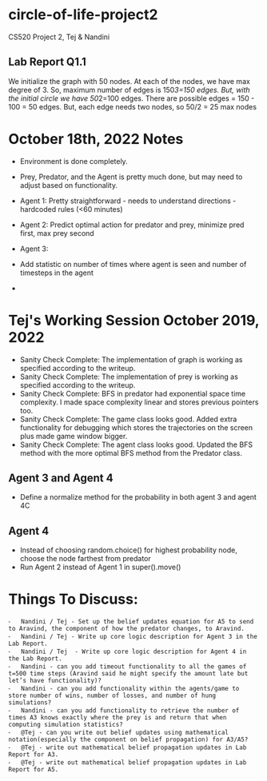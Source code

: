 # circle-of-life-project2
 CS520 Project 2, Tej & Nandini

## Lab Report Q1.1 
We initialize the graph with 50 nodes. 
At each of the nodes, we have max degree of 3. 
So, maximum number of edges is 150*3=150 edges. 
But, with the initial circle we have 50*2=100 edges.
There are possible edges = 150 - 100 = 50 edges. 
But, each edge needs two nodes, so 50/2 = 25 max nodes

# October 18th, 2022 Notes
- Environment is done completely.
- Prey, Predator, and the Agent is pretty much done, but may need to adjust based on functionality. 
- Agent 1: Pretty straightforward - needs to understand directions - hardcoded rules (<60 minutes)
- Agent 2: Predict optimal action for predator and prey, minimize pred first, max prey second
- Agent 3: 

- Add statistic on number of times where agent is seen and number of timesteps in the agent
-

# Tej's Working Session October 2019, 2022
- Sanity Check Complete: The implementation of graph is working as specified according to the writeup. 
- Sanity Check Complete: The implementation of prey is working as specified according to the writeup. 
- Sanity Check Complete: BFS in predator had exponential space time complexity. I made space complexity linear and stores previous pointers too.
- Sanity Check Complete: The game class looks good. Added extra functionality for debugging which stores the trajectories on the screen plus made game window bigger.
- Sanity Check Complete: The agent class looks good. Updated the BFS method with the more optimal BFS method from the Predator class. 
 
## Agent 3 and Agent 4
- Define a normalize method for the probability in both agent 3 and agent 4C

 ## Agent 4
 - Instead of choosing random.choice() for highest probability node, choose the node farthest from predator
 - Run Agent 2 instead of Agent 1 in super().move() 

 # Things To Discuss:
	⁃	Nandini / Tej - Set up the belief updates equation for A5 to send to Aravind, the component of how the predator changes, to Aravind. 
	⁃	Nandini / Tej - Write up core logic description for Agent 3 in the Lab Report. 
	⁃	Nandini / Tej  - Write up core logic description for Agent 4 in the Lab Report. 
	⁃	Nandini - can you add timeout functionality to all the games of t=500 time steps (Aravind said he might specify the amount late but let’s have functionality)? 
	⁃	Nandini - can you add functionality within the agents/game to store number of wins, number of losses, and number of hung simulations? 
	⁃	Nandini - can you add functionality to retrieve the number of times A3 knows exactly where the prey is and return that when computing simulation statistics? 
	⁃	@Tej - can you write out belief updates using mathematical notation(especially the component on belief propagation) for A3/A5? 
	⁃	@Tej - write out mathematical belief propagation updates in Lab Report for A3. 
	⁃	@Tej - write out mathematical belief propagation updates in Lab Report for A5. 

